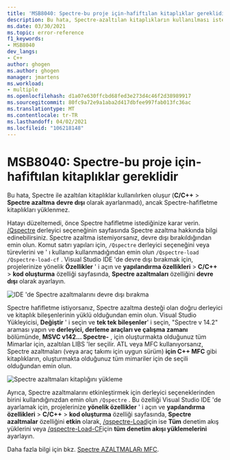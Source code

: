 ```yaml
---
title: 'MSB8040: Spectre-bu proje için-hafiftılan kitaplıklar gereklidir'
description: Bu hata, Spectre-azaltılan kitaplıkların kullanılması istendiğinde oluşur, ancak Spectre-hafiftılan kitaplıklar yüklenmez.
ms.date: 03/30/2021
ms.topic: error-reference
f1_keywords:
- MSB8040
dev_langs:
- C++
author: ghogen
ms.author: ghogen
manager: jmartens
ms.workload:
- multiple
ms.openlocfilehash: d1a07e630ffcbd68fed3e273d4c46f2d38989917
ms.sourcegitcommit: 80fc9a72e9a1aba2d417dbfee997fab013fc36ac
ms.translationtype: MT
ms.contentlocale: tr-TR
ms.lasthandoff: 04/02/2021
ms.locfileid: "106218148"
---
```

# <a name="msb8040-spectre-mitigated-libraries-are-required-for-this-project"></a>MSB8040: Spectre-bu proje için-hafiftılan kitaplıklar gereklidir

Bu hata, Spectre ile azaltılan kitaplıklar kullanılırken oluşur (**C/C++**  >  **Spectre azaltma** **devre dışı** olarak ayarlanmadı), ancak Spectre-hafifletme kitaplıkları yüklenmez.

Hatayı düzeltemedi, önce Spectre hafifletme istediğinize karar verin. [/Qspectre](/cpp/build/reference/qspectre) derleyici seçeneğinin sayfasında Spectre azaltma hakkında bilgi edinebilirsiniz. Spectre azaltma istemiyorsanız, devre dışı bırakıldığından emin olun. Komut satırı yapıları için, `/Qspectre` derleyici seçeneğini veya türevlerini ve ' ı kullanıp kullanmadığından emin olun `/Qspectre-load` `/Qspectre-load-cf` . Visual Studio IDE 'de devre dışı bırakmak için, projelerinize yönelik **Özellikler** ' i açın ve **yapılandırma özellikleri**  >  **C/C++**  >  **kod oluşturma** özelliği sayfasında, **Spectre azaltmaları** özelliğini **devre dışı** olarak ayarlayın.

![IDE 'de Spectre azaltmalarını devre dışı bırakma](../media/errors/spectre-disable.png)

 Spectre hafifletme istiyorsanız, Spectre azaltma desteği olan doğru derleyici ve kitaplık bileşenlerinin yüklü olduğundan emin olun. Visual Studio Yükleyicisi, **Değiştir** ' i seçin ve **tek tek bileşenler**' i seçin, "Spectre v 14.2" araması yapın ve **derleyici, derleme araçları ve çalışma zamanı** bölümünde, **MSVC v142... Spectre-** , için oluşturmakta olduğunuz tüm Mimarlar için, azaltılan LIBS 'ler seçilir. ATL veya MFC kullanıyorsanız, Spectre azaltmaları (veya araç takımı için uygun sürüm) **için C++ MFC** gibi kitaplıkların, oluşturmakta olduğunuz tüm mimariler için de seçili olduğundan emin olun.

![Spectre azaltmaları kitaplığını yükleme](../media/errors/spectre-install-components.png)

Ayrıca, Spectre azaltmalarını etkinleştirmek için derleyici seçeneklerinden birini kullandığınızdan emin olun `/Qspectre` . Bu özelliği Visual Studio IDE 'de ayarlamak için, projelerinize **yönelik özellikler** ' i açın ve **yapılandırma özellikleri**  >  **C/C++**  >  **kod oluşturma** özelliği sayfasında, **Spectre azaltmalar** özelliğini **etkin** olarak, [/qspectre-Load](/cpp/build/reference/qspectre-load)için ise **Tüm** denetim akış yüklerini veya [/qspectre-Load-CF](/cpp/build/reference/qspectre-load-cf)için **tüm denetim akışı yüklemelerini** ayarlayın.

Daha fazla bilgi için bkz. [Spectre AZALTMALARı MFC](https://devblogs.microsoft.com/cppblog/spectre-mitigations-in-msvc/).
